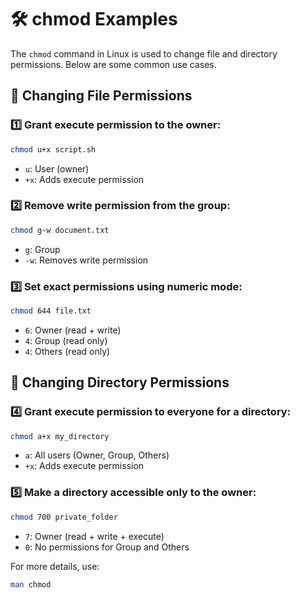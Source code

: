 # 🛠️ chmod Examples

The `chmod` command in Linux is used to change file and directory permissions. Below are some common use cases.

## 📌 Changing File Permissions

### 1️⃣ Grant execute permission to the owner:
```sh
chmod u+x script.sh
```
- `u`: User (owner)
- `+x`: Adds execute permission

### 2️⃣ Remove write permission from the group:
```sh
chmod g-w document.txt
```
- `g`: Group
- `-w`: Removes write permission

### 3️⃣ Set exact permissions using numeric mode:
```sh
chmod 644 file.txt
```
- `6`: Owner (read + write)
- `4`: Group (read only)
- `4`: Others (read only)

## 📂 Changing Directory Permissions

### 4️⃣ Grant execute permission to everyone for a directory:
```sh
chmod a+x my_directory
```
- `a`: All users (Owner, Group, Others)
- `+x`: Adds execute permission

### 5️⃣ Make a directory accessible only to the owner:
```sh
chmod 700 private_folder
```
- `7`: Owner (read + write + execute)
- `0`: No permissions for Group and Others

For more details, use:
```sh
man chmod
